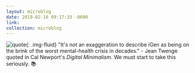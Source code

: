 ```yaml
---
layout: microblog
date: 2019-02-16 09:17:33 -0600
link:
collection: microblog
---
```

![quote](https://brianlundin.com/images/microblog/2019-02-16_09-17-09.jpeg){: .img-fluid}
"It's not an exaggeration to describe iGen as being on the brink of the worst mental-health crisis in decades." - Jean Twenge quoted in Cal Newport's _Digital Minimalism_. We must start to take this seriously. 📚
